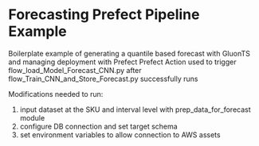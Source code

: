 # Forecasting Prefect Pipeline Example

Boilerplate example of generating a quantile based forecast with GluonTS and managing deployment with Prefect
Prefect Action used to trigger flow_load_Model_Forecast_CNN.py after flow_Train_CNN_and_Store_Forecast.py successfully runs

Modifications needed to run:
1. input dataset at the SKU and interval level with prep_data_for_forecast module
2. configure DB connection and set target schema
3. set environment variables to allow connection to AWS assets
